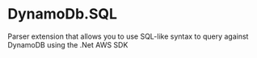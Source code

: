 DynamoDb.SQL
============

Parser extension that allows you to use SQL-like syntax to query against DynamoDB using the .Net AWS SDK